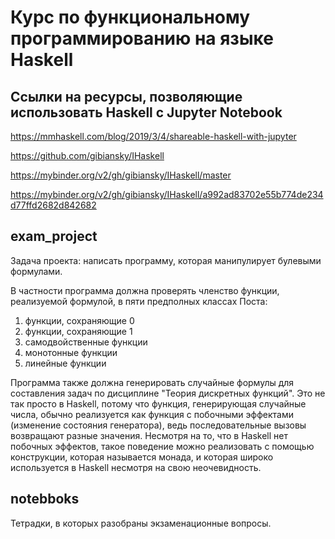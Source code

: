 # Курс по функциональному программированию на языке Haskell

## Ссылки на ресурсы, позволяющие использовать Haskell с Jupyter Notebook

https://mmhaskell.com/blog/2019/3/4/shareable-haskell-with-jupyter

https://github.com/gibiansky/IHaskell

https://mybinder.org/v2/gh/gibiansky/IHaskell/master

https://mybinder.org/v2/gh/gibiansky/IHaskell/a992ad83702e55b774de234d77ffd2682d842682


## exam_project
Задача проекта: написать программу, которая манипулирует булевыми формулами.

В частности программа должна проверять членство функции, реализуемой формулой,
в пяти предполных классах Поста:
1) функции, сохраняющие 0
2) функции, сохраняющие 1
3) самодвойственные функции
4) монотонные функции
5) линейные функции

Программа также должна генерировать случайные формулы для составления задач
по дисциплине "Теория дискретных функций". Это не так просто в Haskell,
потому что функция, генерирующая случайные числа, обычно реализуется
как функция с побочными эффектами (изменение состояния генератора), ведь
последовательные вызовы возвращают разные значения. Несмотря на то, что
в Haskell нет побочных эффектов, такое поведение можно реализовать с помощью
конструкции, которая называется монада, и которая широко используется
в Haskell несмотря на свою неочевидность.


## notebboks
Тетрадки, в которых разобраны экзаменационные вопросы.
